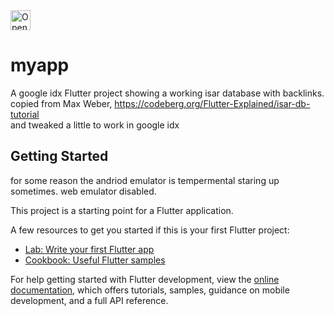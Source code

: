 <a href="https://idx.google.com/import?url=https%3A%2F%2Fgithub.com%2Fjamart3d%2Fisar-db-tut">
  <picture>
    <source
      media="(prefers-color-scheme: dark)"
      srcset="https://cdn.idx.dev/btn/open_dark_32.svg">
    <source
      media="(prefers-color-scheme: light)"
      srcset="https://cdn.idx.dev/btn/open_light_32.svg">
    <img
      height="32"
      alt="Open in IDX"
      src="https://cdn.idx.dev/btn/open_purple_32.svg">
  </picture>
</a>

# myapp

A google idx Flutter project showing a working isar database with backlinks.<BR>
copied from Max Weber, https://codeberg.org/Flutter-Explained/isar-db-tutorial<BR>
and tweaked a little to work in google idx


## Getting Started

for some reason the andriod emulator is tempermental staring up sometimes. web emulator disabled.

This project is a starting point for a Flutter application.

A few resources to get you started if this is your first Flutter project:

- [Lab: Write your first Flutter app](https://docs.flutter.dev/get-started/codelab)
- [Cookbook: Useful Flutter samples](https://docs.flutter.dev/cookbook)

For help getting started with Flutter development, view the
[online documentation](https://docs.flutter.dev/), which offers tutorials,
samples, guidance on mobile development, and a full API reference.

